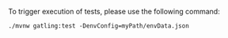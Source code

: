 To trigger execution of tests, please use the following command:

`./mvnw gatling:test -DenvConfig=myPath/envData.json`
